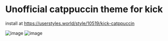 # Unofficial catppuccin theme for kick

install at https://userstyles.world/style/10519/kick-catppuccin

![image](https://github.com/user-attachments/assets/24c18610-1a5e-4788-9889-1b6b47aa62ab)
![image](https://github.com/user-attachments/assets/eb63f430-efaa-45d1-9fd6-474db5eb2d5d)
